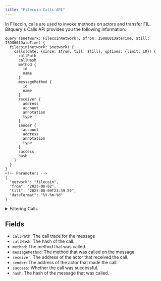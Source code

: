 ```yaml
---
title: "Filecoin Calls API"
---
```


<head>
<meta name="title" content="Filecoin Calls API"/>

<meta name="description" content="Explore Filecoin's Calls API by Bitquery to query data about Filecoin calls. Filter calls by date, sender, receiver, and more."/>

<meta name="keywords" content="filecoin, filecoin explorer, filecoin marketcap, filecoin api, filecoin data"/>

<meta name="robots" content="index, follow"/>
<meta http-equiv="Content-Type" content="text/html; charset=utf-8"/>
<meta name="language" content="English"/>

<!-- Open Graph / Facebook -->
<meta property="og:type" content="website" />

<meta property="og:title" content="Filecoin Calls API" />

<meta property="og:description" content="Explore Filecoin's Calls API by Bitquery for to query data about Filecoin calls Filter calls by date, sender, receiver, and more."/>

<!-- Twitter -->
<meta property="twitter:card" content="summary_large_image" />

<meta property="twitter:title" content="Filecoin Calls API" />

<meta property="twitter:description" content="Explore Filecoin's Calls API by Bitquery to query data about Filecoin calls. Filter calls by date, sender, receiver, and more." />
</head>

In Filecoin, calls are used to invoke methods on actors and transfer FIL. Bitquery's Calls API provides you the following information:

```
query ($network: FilecoinNetwork!, $from: ISO8601DateTime, $till: ISO8601DateTime) {
  filecoin(network: $network) {
    calls(date: {since: $from, till: $till}, options: {limit: 10}) {
      callPath
      callHash
      method {
        id
        name
      }
      messageMethod {
        id
        name
      }
      receiver {
        address
        account
        annotation
        type
      }
      sender {
        account
        address
        annotation
        type
      }
      success
      hash
    }
  }
}
<!-- Parameters -->
{
  "network": "filecoin",
  "from": "2023-08-02",
  "till": "2023-08-09T23:59:59",
  "dateFormat": "%Y-%m-%d"
}

```

<details><summary>Filtering Calls</summary>

-   **date**

The `date` filter allows you to filter calls by date. The `since` and `till` fields can be used to specify the start and end dates, respectively. 

-   **options**

The `options` filter allows you to specify additional options for the query like  `limit` field .
-   **time**

The `time` filter allows you to filter calls by timestamp.

-   **sender**

The `sender` filter allows you to filter calls by the sender address. 

-   **receiver**

The `receiver` filter allows you to filter calls by the receiver address. 

-   **method**

The `method` filter allows you to filter calls by the method name. 

-   **messageMethod**

The `messageMethod` filter allows you to filter calls by the message method name.

-   **height**

The `height` filter allows you to filter calls by the block height. T

-   **hash**

The `hash` filter allows you to filter calls by the call hash. 

-   **any**

The `any` filter allows you to filter calls by any of the other fields. 

-   **amount**

The `amount` filter allows you to filter calls by the amount of FIL transferred. 

</details>

## Fields


-   `callPath`: The call trace for the message
-   `callHash`: The hash of the call.
-   `method`: The method that was called.
-   `messageMethod`: The method that was called on the message.
-   `receiver`: The address of the actor that received the call.
-   `sender`: The address of the actor that made the call.
-   `success`: Whether the call was successful.
-   `hash`: The hash of the message that was called.